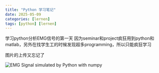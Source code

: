 ```yaml
---
title: "Python 学习笔记"
date: 2025-05-09
categories: [lernen]
tags: [python] [lernen]
---
```



学习python分析EMG信号的第一天
因为seminar和project疯狂用到python和matlab，另外在找学生工的时候发现超多programming，所以只能疯狂学习

图片的上传又忘记了


![EMG Signal simulated by Python with numpy](https://cdn.jsdelivr.net/gh/idadayi/Blogimage@main/Markdownfig2.png)


